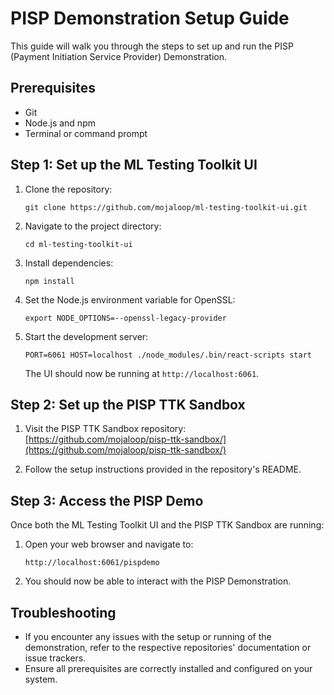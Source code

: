 # PISP Demonstration Setup Guide

This guide will walk you through the steps to set up and run the PISP (Payment Initiation Service Provider) Demonstration.

## Prerequisites

- Git
- Node.js and npm
- Terminal or command prompt

## Step 1: Set up the ML Testing Toolkit UI

1. Clone the repository:
   ```
   git clone https://github.com/mojaloop/ml-testing-toolkit-ui.git
   ```

2. Navigate to the project directory:
   ```
   cd ml-testing-toolkit-ui
   ```

3. Install dependencies:
   ```
   npm install
   ```

4. Set the Node.js environment variable for OpenSSL:
   ```
   export NODE_OPTIONS=--openssl-legacy-provider
   ```

5. Start the development server:
   ```
   PORT=6061 HOST=localhost ./node_modules/.bin/react-scripts start
   ```

   The UI should now be running at `http://localhost:6061`.

## Step 2: Set up the PISP TTK Sandbox

1. Visit the PISP TTK Sandbox repository:
   [https://github.com/mojaloop/pisp-ttk-sandbox/](https://github.com/mojaloop/pisp-ttk-sandbox/)

2. Follow the setup instructions provided in the repository's README.

## Step 3: Access the PISP Demo

Once both the ML Testing Toolkit UI and the PISP TTK Sandbox are running:

1. Open your web browser and navigate to:
   ```
   http://localhost:6061/pispdemo
   ```

2. You should now be able to interact with the PISP Demonstration.

## Troubleshooting

- If you encounter any issues with the setup or running of the demonstration, refer to the respective repositories' documentation or issue trackers.
- Ensure all prerequisites are correctly installed and configured on your system.
